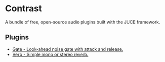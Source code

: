 # Contrast
A bundle of free, open-source audio plugins built with the JUCE framework.

## Plugins
- [Gate - Look-ahead noise gate with attack and release.](Gate/)
- [Verb - Simple mono or stereo reverb.](Gate/)
